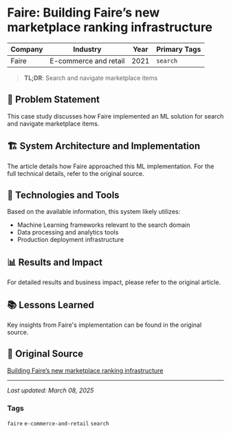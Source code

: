 # Faire: Building Faire’s new marketplace ranking infrastructure

| Company | Industry | Year | Primary Tags | 
|---------|----------|------|--------------|
| Faire | E-commerce and retail | 2021 | `search` |

> **TL;DR**: Search and navigate marketplace items

## 📝 Problem Statement

This case study discusses how Faire implemented an ML solution for search and navigate marketplace items.

## 🏗️ System Architecture and Implementation

The article details how Faire approached this ML implementation. For the full technical details, refer to the original source.

## 🔧 Technologies and Tools

Based on the available information, this system likely utilizes:

- Machine Learning frameworks relevant to the search domain
- Data processing and analytics tools
- Production deployment infrastructure

## 📊 Results and Impact

For detailed results and business impact, please refer to the original article.

## 📚 Lessons Learned

Key insights from Faire's implementation can be found in the original source.

## 🔗 Original Source

[Building Faire’s new marketplace ranking infrastructure](https://craft.faire.com/building-faires-new-marketplace-ranking-infrastructure-a53bf938aba0)

---

*Last updated: March 08, 2025*

### Tags

`faire` `e-commerce-and-retail` `search`
